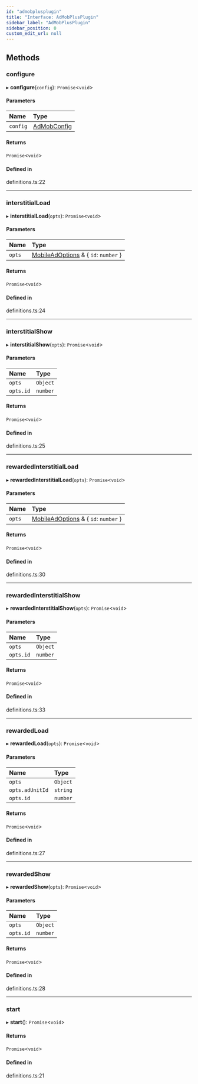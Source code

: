 ```yaml
---
id: "admobplusplugin"
title: "Interface: AdMobPlusPlugin"
sidebar_label: "AdMobPlusPlugin"
sidebar_position: 0
custom_edit_url: null
---
```


## Methods

### configure

▸ **configure**(`config`): `Promise`\<`void`\>

#### Parameters

| Name | Type |
| :------ | :------ |
| `config` | [AdMobConfig](../index.md#admobconfig) |

#### Returns

`Promise`\<`void`\>

#### Defined in

definitions.ts:22

___

### interstitialLoad

▸ **interstitialLoad**(`opts`): `Promise`\<`void`\>

#### Parameters

| Name | Type |
| :------ | :------ |
| `opts` | [MobileAdOptions](../index.md#mobileadoptions) & \{ `id`: `number`  } |

#### Returns

`Promise`\<`void`\>

#### Defined in

definitions.ts:24

___

### interstitialShow

▸ **interstitialShow**(`opts`): `Promise`\<`void`\>

#### Parameters

| Name | Type |
| :------ | :------ |
| `opts` | `Object` |
| `opts.id` | `number` |

#### Returns

`Promise`\<`void`\>

#### Defined in

definitions.ts:25

___

### rewardedInterstitialLoad

▸ **rewardedInterstitialLoad**(`opts`): `Promise`\<`void`\>

#### Parameters

| Name | Type |
| :------ | :------ |
| `opts` | [MobileAdOptions](../index.md#mobileadoptions) & \{ `id`: `number`  } |

#### Returns

`Promise`\<`void`\>

#### Defined in

definitions.ts:30

___

### rewardedInterstitialShow

▸ **rewardedInterstitialShow**(`opts`): `Promise`\<`void`\>

#### Parameters

| Name | Type |
| :------ | :------ |
| `opts` | `Object` |
| `opts.id` | `number` |

#### Returns

`Promise`\<`void`\>

#### Defined in

definitions.ts:33

___

### rewardedLoad

▸ **rewardedLoad**(`opts`): `Promise`\<`void`\>

#### Parameters

| Name | Type |
| :------ | :------ |
| `opts` | `Object` |
| `opts.adUnitId` | `string` |
| `opts.id` | `number` |

#### Returns

`Promise`\<`void`\>

#### Defined in

definitions.ts:27

___

### rewardedShow

▸ **rewardedShow**(`opts`): `Promise`\<`void`\>

#### Parameters

| Name | Type |
| :------ | :------ |
| `opts` | `Object` |
| `opts.id` | `number` |

#### Returns

`Promise`\<`void`\>

#### Defined in

definitions.ts:28

___

### start

▸ **start**(): `Promise`\<`void`\>

#### Returns

`Promise`\<`void`\>

#### Defined in

definitions.ts:21
